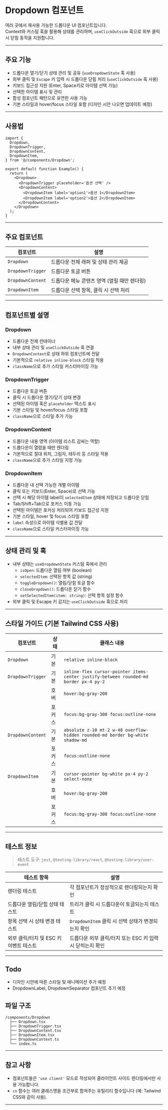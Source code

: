 # Dropdown 컴포넌트

여러 곳에서 재사용 가능한 드롭다운 UI 컴포넌트입니다.  
Context와 커스텀 훅을 활용해 상태를 관리하며, `useClickOutside` 훅으로 외부 클릭 시 닫힘 동작을 지원합니다.

---

## 주요 기능

- 드롭다운 열기/닫기 상태 관리 및 공유 (`useDropdownState` 훅 사용)
- 외부 클릭 및 `Escape` 키 입력 시 드롭다운 닫힘 처리 (`useClickOutside` 훅 사용)
- 키보드 접근성 지원 (Enter, Space키로 아이템 선택 가능)
- 선택한 아이템 표시 및 관리
- 합성 컴포넌트 패턴으로 유연한 사용 가능
- 기본 스타일과 hover/focus 스타일 포함 (디자인 시안 나오면 업데이트 예정)

---

## 사용법

```tsx
import {
  Dropdown,
  DropdownTrigger,
  DropdownContent,
  DropdownItem,
} from '@/components/Dropdown';

export default function Example() {
  return (
    <Dropdown>
      <DropdownTrigger placeholder='옵션 선택' />
      <DropdownContent>
        <DropdownItem label='option1'>옵션 1</DropdownItem>
        <DropdownItem label='option2'>옵션 2</DropdownItem>
      </DropdownContent>
    </Dropdown>
  );
}
```

---

## 주요 컴포넌트

| 컴포넌트          | 설명                                         |
| ----------------- | -------------------------------------------- |
| `Dropdown`        | 드롭다운 전체 래퍼 및 상태 관리 제공         |
| `DropdownTrigger` | 드롭다운 토글 버튼                           |
| `DropdownContent` | 드롭다운 메뉴 콘텐츠 영역 (열릴 때만 렌더링) |
| `DropdownItem`    | 드롭다운 선택 항목, 클릭 시 선택 처리        |

---

## 컴포넌트별 설명

### Dropdown

- 드롭다운 전체 컨테이너
- 내부 상태 관리 및 `useClickOutside` 훅 연결
- `DropdownContext`로 상태 하위 컴포넌트에 전달
- 기본적으로 `relative inline-block` 스타일 적용
- `className`으로 추가 스타일 커스터마이징 가능

### DropdownTrigger

- 드롭다운 토글 버튼
- 클릭 시 드롭다운 열기/닫기 상태 변경
- 선택된 아이템 혹은 `placeholder` 텍스트 표시
- 기본 스타일 및 hover/focus 스타일 포함
- `className`으로 스타일 추가 가능

### DropdownContent

- 드롭다운 내용 영역 (아이템 리스트 감싸는 역할)
- 드롭다운이 열렸을 때만 렌더링
- 기본적으로 절대 위치, 그림자, 테두리 등 스타일 적용
- `className`으로 추가 스타일 지정 가능

### DropdownItem

- 드롭다운 내 선택 가능한 개별 아이템
- 클릭 또는 키보드(Enter, Space)로 선택 가능
- 선택 시 해당 아이템 label이 `selectedItem` 상태에 저장되고 드롭다운 닫힘
- Tab/Shift+Tab으로 포커스 이동 가능
- 선택된 아이템은 포커싱 처리되어 키보드 접근성 지원
- 기본 스타일, hover 및 focus 스타일 포함
- `label` 속성으로 아이템 식별용 값 전달
- `className`으로 스타일 커스터마이징 가능

---

## 상태 관리 및 훅

- 내부 상태는 `useDropdownState` 커스텀 훅에서 관리
  - `isOpen`: 드롭다운 열림 여부 (boolean)
  - `selectedItem`: 선택된 항목 값 (string)
  - `toggleDropdown()`: 열림/닫힘 토글 함수
  - `closeDropdown()`: 드롭다운 닫기 함수
  - `setSelectedItem(item: string)`: 선택 항목 설정 함수
- 외부 클릭 및 Escape 키 감지는 `useClickOutside` 훅으로 처리

---

## 스타일 가이드 (기본 Tailwind CSS 사용)

| 컴포넌트          | 상태   | 클래스 내용                                                                           |
| ----------------- | ------ | ------------------------------------------------------------------------------------- |
| `Dropdown`        | 기본   | `relative inline-block`                                                               |
| `DropdownTrigger` | 기본   | `inline-flex cursor-pointer items-center justify-between rounded-md border px-4 py-2` |
|                   | 호버   | `hover:bg-gray-200`                                                                   |
|                   | 포커스 | `focus:bg-gray-300 focus:outline-none`                                                |
| `DropdownContent` | 기본   | `absolute z-10 mt-2 w-48 overflow-hidden rounded-md border bg-white shadow-md`        |
|                   | 포커스 | `focus:outline-none`                                                                  |
| `DropdownItem`    | 기본   | `cursor-pointer bg-white px-4 py-2 select-none`                                       |
|                   | 호버   | `hover:bg-gray-200`                                                                   |
|                   | 포커스 | `focus:bg-gray-300 focus:outline-none`                                                |

---

## 테스트 정보

> 테스트 도구: `jest`, `@testing-library/react`, `@testing-library/user-event`

| 테스트 항목                            | 설명                                                      |
| -------------------------------------- | --------------------------------------------------------- |
| 렌더링 테스트                          | 각 컴포넌트가 정상적으로 렌더링되는지 확인                |
| 드롭다운 열림/닫힘 상태 테스트         | 트리거 클릭 시 드롭다운이 토글되는지 테스트               |
| 항목 선택 시 상태 변경 테스트          | `DropdownItem` 클릭 시 선택 상태가 변경되는지 확인        |
| 외부 클릭/터치 및 ESC 키 이벤트 테스트 | 드롭다운 외부 클릭/터치 또는 ESC 키 입력 시 닫히는지 확인 |

---

## Todo

- 디자인 시안에 따른 스타일 및 애니메이션 추가 예정
- DropdownLabel, DropdownSeparator 컴포넌트 추가 예정

## 파일 구조

```
/components/Dropdown
  ├── Dropdown.tsx
  ├── DropdownTrigger.tsx
  ├── DropdownContent.tsx
  ├── DropdownItem.tsx
  ├── DropdownContext.ts
  └── index.ts
```

---

## 참고 사항

- 컴포넌트들은 `'use client'` 모드로 작성되어 클라이언트 사이드 렌더링에서만 사용 가능합니다.
- `cn` 함수는 여러 클래스명을 조건부로 합쳐주는 유틸리티 함수입니다 (예: Tailwind CSS와 같이 사용).

---
